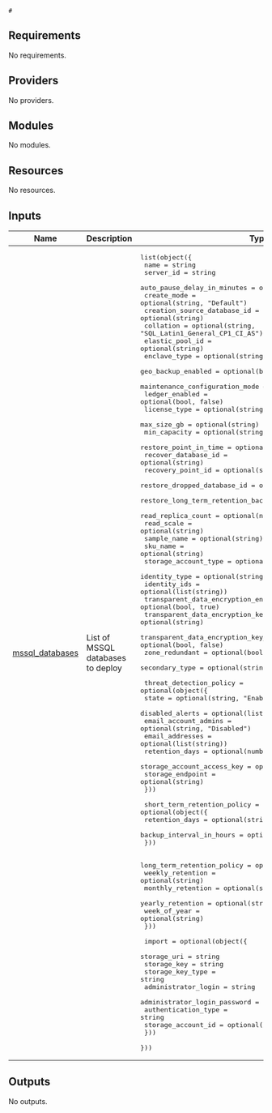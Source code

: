 ```hcl
#
```
## Requirements

No requirements.

## Providers

No providers.

## Modules

No modules.

## Resources

No resources.

## Inputs

| Name | Description | Type | Default | Required |
|------|-------------|------|---------|:--------:|
| <a name="input_mssql_databases"></a> [mssql\_databases](#input\_mssql\_databases) | List of MSSQL databases to deploy | <pre>list(object({<br/>    name                                                       = string<br/>    server_id                                                  = string<br/>    auto_pause_delay_in_minutes                                = optional(number)<br/>    create_mode                                                = optional(string, "Default")<br/>    creation_source_database_id                                = optional(string)<br/>    collation                                                  = optional(string, "SQL_Latin1_General_CP1_CI_AS")<br/>    elastic_pool_id                                            = optional(string)<br/>    enclave_type                                               = optional(string)<br/>    geo_backup_enabled                                         = optional(bool, false)<br/>    maintenance_configuration_mode                             = optional(string)<br/>    ledger_enabled                                             = optional(bool, false)<br/>    license_type                                               = optional(string)<br/>    max_size_gb                                                = optional(string)<br/>    min_capacity                                               = optional(string)<br/>    restore_point_in_time                                      = optional(string)<br/>    recover_database_id                                        = optional(string)<br/>    recovery_point_id                                          = optional(string)<br/>    restore_dropped_database_id                                = optional(string)<br/>    restore_long_term_retention_backup_id                      = optional(string)<br/>    read_replica_count                                         = optional(number)<br/>    read_scale                                                 = optional(string)<br/>    sample_name                                                = optional(string)<br/>    sku_name                                                   = optional(string)<br/>    storage_account_type                                       = optional(string)<br/>    identity_type                                              = optional(string)<br/>    identity_ids                                               = optional(list(string))<br/>    transparent_data_encryption_enabled                        = optional(bool, true)<br/>    transparent_data_encryption_key_vault_key_id               = optional(string)<br/>    transparent_data_encryption_key_automatic_rotation_enabled = optional(bool, false)<br/>    zone_redundant                                             = optional(bool, false)<br/>    secondary_type                                             = optional(string)<br/><br/>    threat_detection_policy = optional(object({<br/>      state                      = optional(string, "Enabled")<br/>      disabled_alerts            = optional(list(string))<br/>      email_account_admins       = optional(string, "Disabled")<br/>      email_addresses            = optional(list(string))<br/>      retention_days             = optional(number, 0)<br/>      storage_account_access_key = optional(string)<br/>      storage_endpoint           = optional(string)<br/>    }))<br/><br/>    short_term_retention_policy = optional(object({<br/>      retention_days           = optional(string)<br/>      backup_interval_in_hours = optional(string)<br/>    }))<br/><br/>    long_term_retention_policy = optional(object({<br/>      weekly_retention  = optional(string)<br/>      monthly_retention = optional(string)<br/>      yearly_retention  = optional(string)<br/>      week_of_year      = optional(string)<br/>    }))<br/><br/>    import = optional(object({<br/>      storage_uri                  = string<br/>      storage_key                  = string<br/>      storage_key_type             = string<br/>      administrator_login          = string<br/>      administrator_login_password = string<br/>      authentication_type          = string<br/>      storage_account_id           = optional(string)<br/>    }))<br/>  }))</pre> | n/a | yes |

## Outputs

No outputs.
